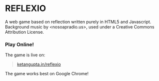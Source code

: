 # REFLEXIO
A web game based on reflection written purely in HTML5 and Javascript.
Background music by <nosoapradio.us>, used under a Creative Commons Attribution License.

### Play Online!
The game is live on:
>[ketangupta.in/reflexio]

The game works best on Google Chrome!

[ketangupta.in/reflexio]: <http://ketangupta.in/reflexio>
